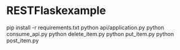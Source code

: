 # RESTFlaskexample

pip install -r requirements.txt
python api/application.py
python consume_api.py
python delete_item.py
python put_item.py
python post_item.py
